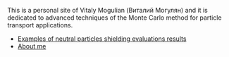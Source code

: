 ﻿
This is a personal site of Vitaly Mogulian (Виталий Могулян) and it is dedicated to advanced techniques of the Monte Carlo method for particle transport applications.

* [Examples of neutral particles shielding evaluations results](shielding-evaluations.md)
* [About me](bio.md)
